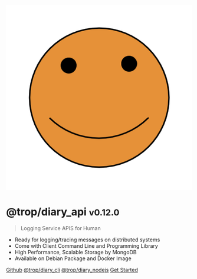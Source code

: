 ![logo](asset/logo.png)

# @trop/diary_api <small>v0.12.0</small>

> Logging Service APIS for Human

- Ready for logging/tracing messages on distributed systems
- Come with Client Command Line and Programming Library
- High Performance, Scalable Storage by MongoDB
- Available on Debian Package and Docker Image

[Github](https://github.com/kevin-leptons/trop_diary_api)
[@trop/diary_cli](https://github.com/kevin-leptons/trop_diary_cli)
[@trop/diary_nodejs](https://github.com/kevin-leptons/trop_diary_nodejs)
[Get Started](intro.md)
